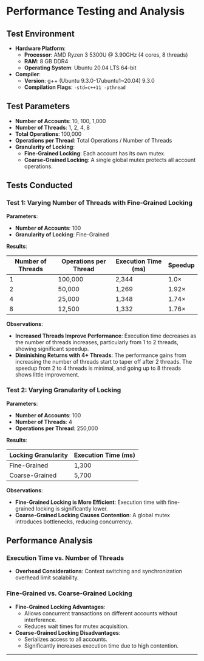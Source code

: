 # Performance Testing and Analysis

## Test Environment

- **Hardware Platform**:
  - **Processor**: AMD Ryzen 3 5300U @ 3.90GHz (4 cores, 8 threads)
  - **RAM**: 8 GB DDR4
  - **Operating System**: Ubuntu 20.04 LTS 64-bit
- **Compiler**:
  - **Version**: g++ (Ubuntu 9.3.0-17ubuntu1~20.04) 9.3.0
  - **Compilation Flags**: `-std=c++11 -pthread`

## Test Parameters

- **Number of Accounts**: 10, 100, 1,000
- **Number of Threads**: 1, 2, 4, 8
- **Total Operations**: 100,000
- **Operations per Thread**: Total Operations / Number of Threads
- **Granularity of Locking**:
  - **Fine-Grained Locking**: Each account has its own mutex.
  - **Coarse-Grained Locking**: A single global mutex protects all account operations.

## Tests Conducted

### Test 1: Varying Number of Threads with Fine-Grained Locking

**Parameters**:

- **Number of Accounts**: 100
- **Granularity of Locking**: Fine-Grained

**Results**:

| Number of Threads | Operations per Thread | Execution Time (ms) | Speedup |
|-------------------|-----------------------|---------------------|---------|
| 1                 | 100,000               | 2,344               | 1.0×    |
| 2                 | 50,000                | 1,269               | 1.92×   |
| 4                 | 25,000                | 1,348               | 1.74×   |
| 8                 | 12,500                | 1,332               | 1.76×   |

**Observations**:

- **Increased Threads Improve Performance**: Execution time decreases as the number of threads increases, particularly from 1 to 2 threads, showing significant speedup.
- **Diminishing Returns with 4+ Threads**: The performance gains from increasing the number of threads start to taper off after 2 threads. The speedup from 2 to 4 threads is minimal, and going up to 8 threads shows little improvement.

### Test 2: Varying Granularity of Locking

**Parameters**:

- **Number of Accounts**: 100
- **Number of Threads**: 4
- **Operations per Thread**: 250,000

**Results**:

| Locking Granularity | Execution Time (ms) |
|---------------------|---------------------|
| Fine-Grained        | 1,300               |
| Coarse-Grained      | 5,700               |

**Observations**:

- **Fine-Grained Locking is More Efficient**: Execution time with fine-grained locking is significantly lower.
- **Coarse-Grained Locking Causes Contention**: A global mutex introduces bottlenecks, reducing concurrency.

## Performance Analysis

### Execution Time vs. Number of Threads

- **Overhead Considerations**: Context switching and synchronization overhead limit scalability.

### Fine-Grained vs. Coarse-Grained Locking

- **Fine-Grained Locking Advantages**:
  - Allows concurrent transactions on different accounts without interference.
  - Reduces wait times for mutex acquisition.
- **Coarse-Grained Locking Disadvantages**:
  - Serializes access to all accounts.
  - Significantly increases execution time due to high contention.
---
